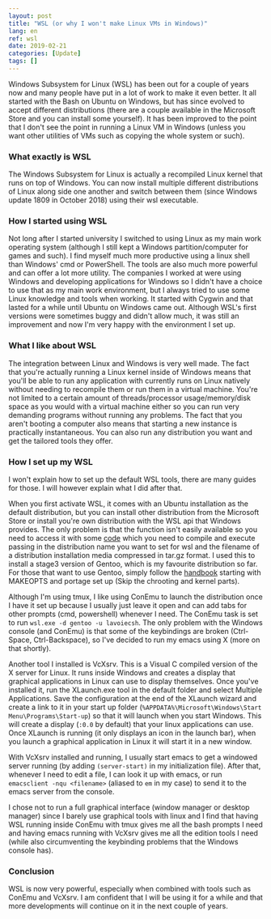 ```yaml
---
layout: post
title: "WSL (or why I won't make Linux VMs in Windows)"
lang: en
ref: wsl
date: 2019-02-21
categories: [Update]
tags: []
---
```

Windows Subsystem for Linux (WSL) has been out for a couple of years now and many people have put in a lot of work to make it even better. It all started with the Bash on Ubuntu on Windows, but has since evolved to accept different distributions (there are a couple available in the Microsoft Store and you can install some yourself). It has been improved to the point that I don't see the point in running a Linux VM in Windows (unless you want other utilities of VMs such as copying the whole system or such).

### What exactly is WSL
The Windows Subsystem for Linux is actually a recompiled Linux kernel that runs on top of Windows. You can now install multiple different distributions of Linux along side one another and switch between them (since Windows update 1809 in October 2018) using their wsl executable.

### How I started using WSL
Not long after I started university I switched to using Linux as my main work operating system (although I still kept a Windows partition/computer for games and such). I find myself much more productive using a linux shell than Windows' cmd or PowerShell. The tools are also much more powerful and can offer a lot more utility. The companies I worked at were using Windows and developing applications for Windows so I didn't have a choice to use that as my main work environment, but I always tried to use some Linux knowledge and tools when working. It started with Cygwin and that lasted for a while until Ubuntu on Windows came out. Although WSL's first versions were sometimes buggy and didn't allow much, it was still an improvement and now I'm very happy with the environment I set up. 

### What I like about WSL
The integration between Linux and Windows is very well made. The fact that you're actually running a Linux kernel inside of Windows means that you'll be able to run any application with currently runs on Linux natively without needing to recompile them or run them in a virtual machine. You're not limited to a certain amount of threads/processor usage/memory/disk space as you would with a virtual machine either so you can run very demanding programs without running any problems. The fact that you aren't booting a computer also means that starting a new instance is practically instantaneous. You can also run any distribution you want and get the tailored tools they offer.

### How I set up my WSL
I won't explain how to set up the default WSL tools, there are many guides for those. I will however explain what I did after that.

When you first activate WSL, it comes with an Ubuntu installation as the default distribution, but you can install other distribution from the Microsoft Store or install you're own distribution with the WSL api that Windows provides. The only problem is that the function isn't easily available so you need to access it with some [code](https://github.com/lavoiecsh/lavoiecsh.github.io/blob/master/code/other/WSLInstaller.c) which you need to compile and execute passing in the distribution name you want to set for wsl and the filename of a distribution installation media compressed in tar.gz format. I used this to install a stage3 version of Gentoo, which is my favourite distribution so far. For those that want to use Gentoo, simply follow the [handbook](https://wiki.gentoo.org/wiki/Handbook:AMD64) starting with MAKEOPTS and portage set up (Skip the chrooting and kernel parts).

Although I'm using tmux, I like using ConEmu to launch the distribution once I have it set up because I usually just leave it open and can add tabs for other prompts (cmd, powershell) whenever I need. The ConEmu task is set to run `wsl.exe -d gentoo -u lavoiecsh`. The only problem with the Windows console (and ConEmu) is that some of the keybindings are broken (Ctrl-Space, Ctrl-Backspace), so I've decided to run my emacs using X (more on that shortly).

Another tool I installed is VcXsrv. This is a Visual C compiled version of the X server for Linux. It runs inside Windows and creates a display that graphical applications in Linux can use to display themselves. Once you've installed it, run the XLaunch.exe tool in the default folder and select Multiple Applications. Save the configuration at the end of the XLaunch wizard and create a link to it in your start up folder (`%APPDATA%\Microsoft\Windows\Start Menu\Programs\Start-up`) so that it will launch when you start Windows. This will create a display (`:0.0` by default) that your linux applications can use. Once XLaunch is running (it only displays an icon in the launch bar), when you launch a graphical application in Linux it will start it in a new window.

With VcXsrv installed and running, I usually start emacs to get a windowed server running (by adding `(server-start)` in my initialization file). After that, whenever I need to edit a file, I can look it up with emacs, or run `emacsclient -nqu <filename>` (aliased to `em` in my case) to send it to the emacs server from the console.

I chose not to run a full graphical interface (window manager or desktop manager) since I barely use graphical tools with linux and I find that having WSL running inside ConEmu with tmux gives me all the bash prompts I need and having emacs running with VcXsrv gives me all the edition tools I need (while also circumventing the keybinding problems that the Windows console has). 

### Conclusion
WSL is now very powerful, especially when combined with tools such as ConEmu and VcXsrv. I am confident that I will be using it for a while and that more developments will continue on it in the next couple of years.
